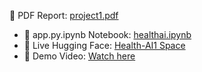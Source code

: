 📄 PDF Report: [project1.pdf](project1.pdf)
- 📓 app.py.ipynb Notebook: [healthai.ipynb](healthai.ipynb)
- 🤖 Live Hugging Face: [Health-AI1 Space](https://huggingface.co/spaces/RAJASEKAR1/health-ai1)
- 🎥 Demo Video: [Watch here](https://drive.google.com/file/d/1UkHM2hNGPdaFGs-MmjMqmO6TCDFw-6d5/view?usp=drivesdk)

